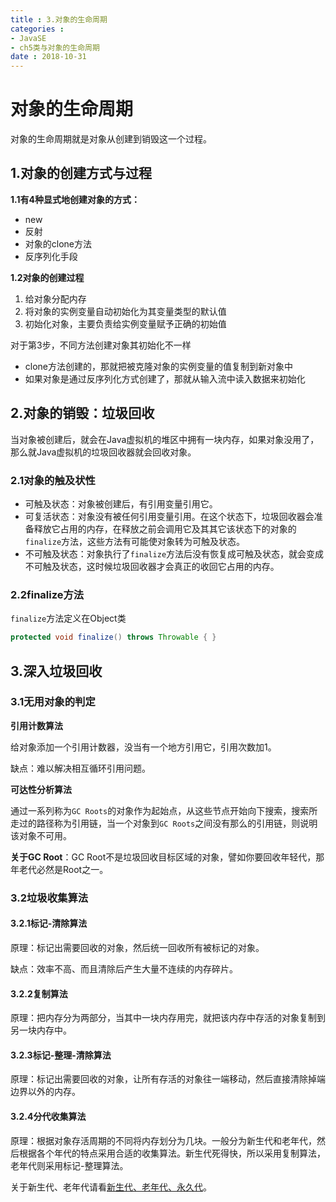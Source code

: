 ```yaml
---
title : 3.对象的生命周期
categories : 
- JavaSE
- ch5类与对象的生命周期
date : 2018-10-31
---
```


# 对象的生命周期

对象的生命周期就是对象从创建到销毁这一个过程。

## 1.对象的创建方式与过程

**1.1有4种显式地创建对象的方式：**

- new
- 反射
- 对象的clone方法
- 反序列化手段

**1.2对象的创建过程**

1. 给对象分配内存
2. 将对象的实例变量自动初始化为其变量类型的默认值
3. 初始化对象，主要负责给实例变量赋予正确的初始值

对于第3步，不同方法创建对象其初始化不一样

- clone方法创建的，那就把被克隆对象的实例变量的值复制到新对象中
- 如果对象是通过反序列化方式创建了，那就从输入流中读入数据来初始化

## 2.对象的销毁：垃圾回收

当对象被创建后，就会在Java虚拟机的堆区中拥有一块内存，如果对象没用了，那么就Java虚拟机的垃圾回收器就会回收对象。

### 2.1对象的触及状性

- 可触及状态：对象被创建后，有引用变量引用它。
- 可复活状态：对象没有被任何引用变量引用。在这个状态下，垃圾回收器会准备释放它占用的内存，在释放之前会调用它及其其它该状态下的对象的`finalize`方法，这些方法有可能使对象转为可触及状态。
- 不可触及状态：对象执行了`finalize`方法后没有恢复成可触及状态，就会变成不可触及状态，这时候垃圾回收器才会真正的收回它占用的内存。

### 2.2finalize方法

`finalize`方法定义在Object类

```java
protected void finalize() throws Throwable { }
```

## 3.深入垃圾回收

### 3.1无用对象的判定

**引用计数算法**

给对象添加一个引用计数器，没当有一个地方引用它，引用次数加1。

缺点：难以解决相互循环引用问题。

**可达性分析算法**

通过一系列称为`GC Roots`的对象作为起始点，从这些节点开始向下搜索，搜索所走过的路径称为引用链，当一个对象到`GC Roots`之间没有那么的引用链，则说明该对象不可用。

**关于GC Root**：GC Root不是垃圾回收目标区域的对象，譬如你要回收年轻代，那年老代必然是Root之一。

### 3.2垃圾收集算法

#### 3.2.1标记-清除算法

原理：标记出需要回收的对象，然后统一回收所有被标记的对象。

缺点：效率不高、而且清除后产生大量不连续的内存碎片。

#### 3.2.2复制算法

原理：把内存分为两部分，当其中一块内存用完，就把该内存中存活的对象复制到另一块内存中。

#### 3.2.3标记-整理-清除算法

原理：标记出需要回收的对象，让所有存活的对象往一端移动，然后直接清除掉端边界以外的内存。

#### 3.2.4分代收集算法

原理：根据对象存活周期的不同将内存划分为几块。一般分为新生代和老年代，然后根据各个年代的特点采用合适的收集算法。新生代死得快，所以采用复制算法，老年代则采用标记-整理算法。

关于新生代、老年代请看[新生代、老年代、永久代](https://www.cnblogs.com/snowwhite/p/9532311.html)。

